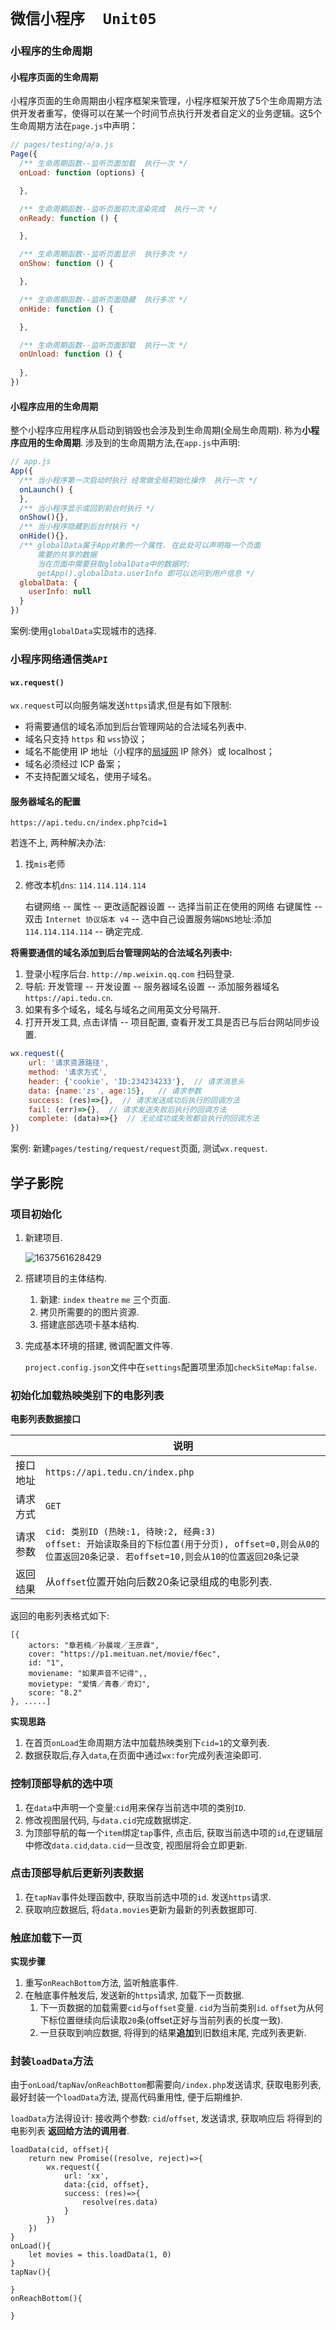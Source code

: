 # `微信小程序  Unit05`

### 小程序的生命周期

#### 小程序页面的生命周期

小程序页面的生命周期由小程序框架来管理，小程序框架开放了5个生命周期方法供开发者重写，使得可以在某一个时间节点执行开发者自定义的业务逻辑。这5个生命周期方法在`page.js`中声明：

```javascript
// pages/testing/a/a.js
Page({
  /** 生命周期函数--监听页面加载  执行一次 */
  onLoad: function (options) {

  },

  /** 生命周期函数--监听页面初次渲染完成  执行一次 */
  onReady: function () {

  },

  /** 生命周期函数--监听页面显示  执行多次 */
  onShow: function () {

  },

  /** 生命周期函数--监听页面隐藏  执行多次 */
  onHide: function () {

  },

  /** 生命周期函数--监听页面卸载  执行一次 */
  onUnload: function () {
	
  },
})
```



#### 小程序应用的生命周期

整个小程序应用程序从启动到销毁也会涉及到生命周期(全局生命周期). 称为**小程序应用的生命周期**. 涉及到的生命周期方法,在`app.js`中声明:

```javascript
// app.js
App({
  /** 当小程序第一次启动时执行 经常做全局初始化操作  执行一次 */
  onLaunch() {
  },
  /** 当小程序显示或回到前台时执行 */
  onShow(){},
  /** 当小程序隐藏到后台时执行 */
  onHide(){},
  /** globalData属于App对象的一个属性. 在此处可以声明每一个页面
      需要的共享的数据 
      当在页面中需要获取globalData中的数据时:
      getApp().globalData.userInfo 即可以访问到用户信息 */
  globalData: {
    userInfo: null
  }
})

```

案例:使用`globalData`实现城市的选择. 



### 小程序网络通信类`API`

#### `wx.request()`

`wx.request`可以向服务端发送`https`请求,但是有如下限制:

- 将需要通信的域名添加到后台管理网站的合法域名列表中.
- 域名只支持 `https` 和 `wss`协议；
- 域名不能使用 IP 地址（小程序的[局域网](https://developers.weixin.qq.com/miniprogram/dev/framework/ability/mDNS.html) IP 除外）或 localhost；
- 域名必须经过 ICP 备案；
- 不支持配置父域名，使用子域名。

#### 服务器域名的配置

`https://api.tedu.cn/index.php?cid=1`

若连不上, 两种解决办法:

1. 找`mis`老师

2. 修改本机`dns`:  `114.114.114.114`

   右键网络  --  属性 -- 更改适配器设置  --  选择当前正在使用的网络 右键属性  -- 双击 `Internet 协议版本 v4`   --  选中自己设置服务端`DNS`地址:添加`114.114.114.114`  --  确定完成.


**将需要通信的域名添加到后台管理网站的合法域名列表中:**

1. 登录小程序后台.  `http://mp.weixin.qq.com`  扫码登录.
2. 导航: 开发管理 -- 开发设置 -- 服务器域名设置  -- 添加服务器域名 `https://api.tedu.cn`.
3. 如果有多个域名，域名与域名之间用英文分号隔开.
4. 打开开发工具, 点击详情 -- 项目配置, 查看开发工具是否已与后台网站同步设置.

```javascript
wx.request({
    url: '请求资源路径',
    method: '请求方式',
    header: {'cookie', 'ID:234234233'},  // 请求消息头
    data: {name:'zs', age:15},   // 请求参数
    success: (res)=>{},  // 请求发送成功后执行的回调方法
    fail: (err)=>{},  // 请求发送失败后执行的回调方法
    complete: (data)=>{}  // 无论成功或失败都会执行的回调方法
})
```

案例: 新建`pages/testing/request/request`页面, 测试`wx.request`.



## 学子影院

### 项目初始化

1. 新建项目.

   ![1637561628429](C:\Users\web\AppData\Roaming\Typora\typora-user-images\1637561628429.png)

2. 搭建项目的主体结构.

   1. 新建: `index`  `theatre`   `me` 三个页面.
   2. 拷贝所需要的的图片资源.
   3. 搭建底部选项卡基本结构.

3. 完成基本环境的搭建, 微调配置文件等.

   `project.config.json`文件中在`settings`配置项里添加`checkSiteMap:false`.



### 初始化加载热映类别下的电影列表

**电影列表数据接口**

|          | 说明                                                         |
| -------- | ------------------------------------------------------------ |
| 接口地址 | `https://api.tedu.cn/index.php`                              |
| 请求方式 | `GET`                                                        |
| 请求参数 | `cid: 类别ID (热映:1, 待映:2, 经典:3)`<br/>`offset: 开始读取条目的下标位置(用于分页), offset=0,则会从0的位置返回20条记录. 若offset=10,则会从10的位置返回20条记录` |
| 返回结果 | 从`offset`位置开始向后数20条记录组成的电影列表.              |

返回的电影列表格式如下:

```
[{
    actors: "章若楠／孙晨竣／王彦霖",
    cover: "https://p1.meituan.net/movie/f6ec",
    id: "1",
    moviename: "如果声音不记得",,
    movietype: "爱情／青春／奇幻",
    score: "8.2"
}, .....]
```

**实现思路**

1. 在首页`onLoad`生命周期方法中加载热映类别下`cid=1`的文章列表.
2. 数据获取后,存入`data`,在页面中通过`wx:for`完成列表渲染即可.



### 控制顶部导航的选中项

1. 在`data`中声明一个变量:`cid`用来保存当前选中项的类别`ID`.
2. 修改视图层代码, 与`data.cid`完成数据绑定.
3. 为顶部导航的每一个`item`绑定`tap`事件, 点击后, 获取当前选中项的`id`,在逻辑层中修改`data.cid`,`data.cid`一旦改变, 视图层将会立即更新.



### 点击顶部导航后更新列表数据

1. 在`tapNav`事件处理函数中, 获取当前选中项的`id`. 发送`https`请求.
2. 获取响应数据后, 将`data.movies`更新为最新的列表数据即可.



### 触底加载下一页

**实现步骤**

1. 重写`onReachBottom`方法, 监听触底事件.
2. 在触底事件触发后, 发送新的`https`请求, 加载下一页数据.
   1. 下一页数据的加载需要`cid`与`offset`变量. `cid`为当前类别`id`. `offset`为从何下标位置继续向后读取`20`条(offset正好与当前列表的长度一致). 
   2. 一旦获取到响应数据, 将得到的结果**追加**到旧数组末尾, 完成列表更新.



### 封装`loadData`方法

由于`onLoad`/`tapNav`/`onReachBottom`都需要向`/index.php`发送请求, 获取电影列表, 最好封装一个`loadData`方法, 提高代码重用性, 便于后期维护.

`loadData`方法得设计: 接收两个参数: `cid`/`offset`, 发送请求, 获取响应后 将得到的电影列表 **返回给方法的调用者**.

```
loadData(cid, offset){
	return new Promise((resolve, reject)=>{
        wx.request({
            url: 'xx',
            data:{cid, offset},
            success: (res)=>{
                resolve(res.data)
            }
        })
	})
}
onLoad(){
    let movies = this.loadData(1, 0)
}
tapNav(){
    
}
onReachBottom(){
    
}
```















































































